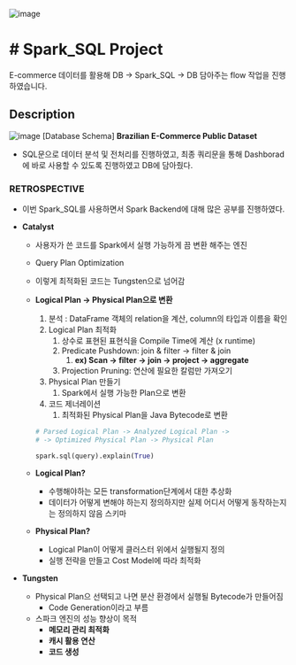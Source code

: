 ![image](https://user-images.githubusercontent.com/98085184/230558684-48ec2d3b-07e0-474f-b328-696d00f112ad.png)

# # Spark_SQL Project
E-commerce 데이터를 활용해 DB -> Spark_SQL -> DB 담아주는 flow 작업을 진행하였습니다.

## Description
![image](https://user-images.githubusercontent.com/98085184/230559238-a03f6085-4ab6-463b-b9a8-3636881fcce6.png)
[Database Schema]
**Brazilian E-Commerce Public Dataset** 

- SQL문으로 데이터 분석 및 전처리를 진행하였고, 최종 쿼리문을 통해 Dashborad에 바로 사용할 수 있도록 진행하였고 DB에 담아줬다.

### RETROSPECTIVE
- 이번 Spark_SQL를 사용하면서 Spark Backend에 대해 많은 공부를 진행하였다.
-   **Catalyst**
    
    -   사용자가 쓴 코드를 Spark에서 실행 가능하게 끔 변환 해주는 엔진
        
    -   Query Plan Optimization
        
    -   이렇게 최적화된 코드는 Tungsten으로 넘어감
        
    -   **Logical Plan → Physical Plan으로 변환**
        
        1.  분석 : DataFrame 객체의 relation을 계산, column의 타입과 이름을 확인
        2.  Logical Plan 최적화
            1.  상수로 표현된 표현식을 Compile Time에 계산 (x runtime)
            2.  Predicate Pushdown: join & filter → filter & join
                1.  **ex) Scan → filter → join → project → aggregate**
            3.  Projection Pruning: 연산에 필요한 칼럼만 가져오기
        3.  Physical Plan 만들기
            1.  Spark에서 실행 가능한 Plan으로 변환
        4.  코드 제너레이션
            1.  최적화된 Physical Plan을 Java Bytecode로 변환
        
        ```python
        # Parsed Logical Plan -> Analyzed Logical Plan ->
        # -> Optimized Physical Plan -> Physical Plan
        
        spark.sql(query).explain(True)
        
        ```
        
    -   **Logical Plan?**
        
        -   수행해야하는 모든 transformation단계에서 대한 추상화
        -   데이터가 어떻게 변해야 하는지 정의하지만 실제 어디서 어떻게 동작하는지는 정의하지 않음 스키마
    -   **Physical Plan?**
        
        -   Logical Plan이 어떻게 클러스터 위에서 실행될지 정의
        -   실행 전략을 만들고 Cost Model에 따라 최적화
-   **Tungsten**
    
    -   Physical Plan으 선택되고 나면 분산 환경에서 실행될 Bytecode가 만들어짐
        -   Code Generation이라고 부름
    -   스파크 엔진의 성능 향상이 목적
        -   **메모리 관리 최적화**
        -   **캐시 활용 연산**
        -   **코드 생성**
